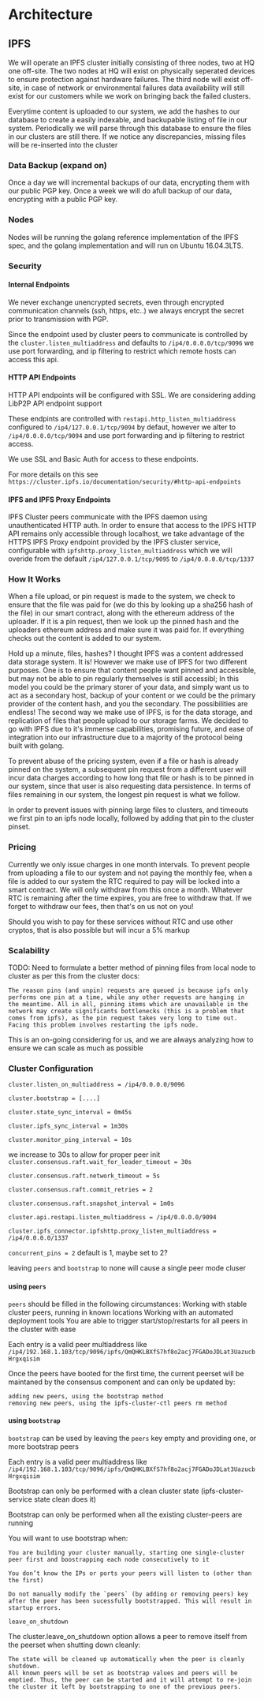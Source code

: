 # Architecture


## IPFS

We will operate an IPFS cluster initially consisting of three nodes, two at HQ one off-site. The two nodes at HQ will exist on physically seperated devices to ensure protection against hardware failures. The third node will exist off-site, in case of network or environmental failures data availability will still exist for our customers while we work on bringing back the failed clusters.

Everytime content is uploaded to our system, we add the hashes to our database to create a easily indexable, and backupable listing of file in our system. Periodically we will parse through this database to ensure the files in our clusters are still there. If we notice any discrepancies, missing files will be re-inserted into the cluster

### Data Backup (expand on)

Once a day we will incremental backups of our data, encrypting them with our public PGP key. Once a week we will do  afull backup of our data, encrypting with a public PGP key.

### Nodes

Nodes will be running the golang reference implementation of the IPFS spec, and the golang implementation and will run on Ubuntu 16.04.3LTS.

### Security

#### Internal Endpoints

We never exchange unencrypted secrets, even through encrypted communication channels (ssh, https, etc..) we always encrypt the secret prior to transmission with PGP.

Since the endpoint used by cluster peers to communicate is controlled by the `cluster.listen_multiaddress` and defaults to `/ip4/0.0.0.0/tcp/9096` we use port forwarding, and ip filtering to restrict which remote hosts can access this api.

#### HTTP API Endpoints

HTTP API endpoints will be configured with SSL. We are considering adding LibP2P API endpoint support 

These endpints are controlled with `restapi.http_listen_multiaddress` configured to `/ip4/127.0.0.1/tcp/9094` by defaut, however we alter to `/ip4/0.0.0.0/tcp/9094` and use port forwarding and ip filtering to restrict access.

We use SSL and Basic Auth for access to these endpoints.

For more details on this see `https://cluster.ipfs.io/documentation/security/#http-api-endpoints`

#### IPFS and IPFS Proxy Endpoints

IPFS Cluster peers communicate with the IPFS daemon using unauthenticated HTTP auth. In order to ensure that access to the IPFS HTTP API remains only accessible through localhost, we take advantage of the HTTPS IPFS Proxy endpoint provided by the IPFS cluster service, configurable with `ipfshttp.proxy_listen_multiaddress` which we will overide from the default `/ip4/127.0.0.1/tcp/9095` to `/ip4/0.0.0.0/tcp/1337`

### How It Works

When a file upload, or pin request is made to the system, we check to ensure that the file was paid for (we do this by looking up a sha256 hash of the file) in our smart contract, along with the ethereum address of the uploader. If it is a pin request, then we look up the pinned hash and the uploaders ethereum address and make sure it was paid for. If everything checks out the content is added to our system.

Hold up a minute, files, hashes? I thought IPFS was a content addressed data storage system. It is! However we make use of IPFS for two different purposes. One is to ensure that content people want pinned and accessible, but may not be able to pin regularly themselves is still accessibl; In this model you could be the primary storer of your data, and simply want us to act as a secondary host, backup of your content or we could be the primary provider of the content hash, and you the secondary. The possibilities are endless! The second way we make use of IPFS, is for the data storage, and replication of files that people upload to our storage farms. We decided to  go with IPFS due to it's immense capabilities, promising future, and ease of integration into our infrastructure due to a majority of the protocol being built with golang. 


To prevent abuse of the pricing system, even if a file or hash is already pinned on the system, a subsequent pin request from a different user will incur data charges according to how long that file or hash is to be pinned in our system, since that user is also requesting data persistence. In terms of files remaining in our system, the longest pin request is what we follow. 

In order to prevent issues with pinning large files to clusters, and timeouts we first pin to an ipfs node locally, followed by adding that pin to the cluster pinset.

### Pricing

Currently we only issue charges in one month intervals. To prevent people from uploading a file to our system and not paying the monthly fee, when a file is added to our system the RTC required to pay will be locked into a smart contract. We will only withdraw from this once a month. Whatever RTC is remaining after the time expires, you are free to withdraw that. If we forget to withdraw our fees, then that's on us not on you!

Should you wish to pay for these services without RTC and use other cryptos, that is also possible but will incur a 5% markup

### Scalability

TODO: Need to formulate a better method of pinning files from local node to cluster as per this from the cluster docs:
```
The reason pins (and unpin) requests are queued is because ipfs only performs one pin at a time, while any other requests are hanging in the meantime. All in all, pinning items which are unavailable in the network may create significants bottlenecks (this is a problem that comes from ipfs), as the pin request takes very long to time out. Facing this problem involves restarting the ipfs node.
```

This is an on-going considering for us, and we are always analyzing how to ensure we can scale as much as possible

### Cluster Configuration

`cluster.listen_on_multiaddress = /ip4/0.0.0.0/9096`

`cluster.bootstrap = [....]`

`cluster.state_sync_interval = 0m45s`

`cluster.ipfs_sync_interval = 1m30s`

`cluster.monitor_ping_interval = 10s`

we increase to 30s to allow for proper peer init
`cluster.consensus.raft.wait_for_leader_timeout = 30s`

`cluster.consensus.raft.network_timeout = 5s`

`cluster.consensus.raft.commit_retries = 2`

`cluster.consensus.raft.snapshot_interval = 1m0s`

`cluster.api.restapi.listen_multiaddress = /ip4/0.0.0.0/9094`

`cluster.ipfs_connector.ipfshttp.proxy_listen_multiaddress = /ip4/0.0.0.0/1337`

`concurrent_pins = 2` default is 1, maybe set to 2?

leaving `peers` and `bootstrap` to none will cause a single peer mode cluser

#### using `peers`

`peers` should be filled in the following circumstances:
    Working with stable cluster peers, running in known locations
    Working with an automated deployment tools
    You are able to trigger start/stop/restarts for all peers in the cluster with ease

Each entry is a valid peer multiaddress like `/ip4/192.168.1.103/tcp/9096/ipfs/QmQHKLBXfS7hf8o2acj7FGADoJDLat3UazucbHrgxqisim`

Once the peers have booted for the first time, the current peerset will be maintaned by the consensus component and can only be updated by:

    adding new peers, using the bootstrap method
    removing new peers, using the ipfs-cluster-ctl peers rm method


#### using `bootstrap`

`bootstrap` can be used by leaving the `peers` key empty and providing one, or more bootstrap peers


Each entry is a valid peer multiaddress like
`/ip4/192.168.1.103/tcp/9096/ipfs/QmQHKLBXfS7hf8o2acj7FGADoJDLat3UazucbHrgxqisim`

Bootstrap can only be performed with a clean cluster state (ipfs-cluster-service state clean does it)

Bootstrap can only be performed when all the existing cluster-peers are running

You will want to use bootstrap when:

    You are building your cluster manually, starting one single-cluster peer first and boostrapping each node consecutively to it

    You don’t know the IPs or ports your peers will listen to (other than the first)

    Do not manually modify the `peers` (by adding or removing peers) key after the peer has been sucessfully bootstrapped. This will result in startup errors.

`leave_on_shutdown`

The cluster.leave_on_shutdown option allows a peer to remove itself from the peerset when shutting down cleanly:

    The state will be cleaned up automatically when the peer is cleanly shutdown.
    All known peers will be set as bootstrap values and peers will be emptied. Thus, the peer can be started and it will attempt to re-join the cluster it left by bootstrapping to one of the previous peers.
